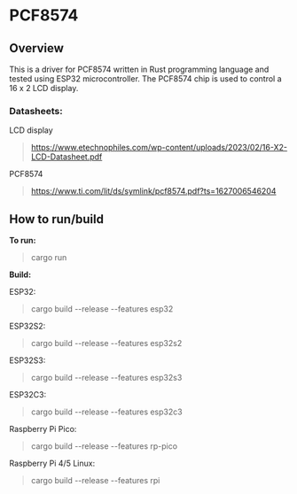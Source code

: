 # PCF8574

## Overview
This is a driver for PCF8574 written in Rust programming language and tested using ESP32 microcontroller. The PCF8574 chip is used to control a 16 x 2 LCD display.

### Datasheets:
LCD display
> https://www.etechnophiles.com/wp-content/uploads/2023/02/16-X2-LCD-Datasheet.pdf

PCF8574
> https://www.ti.com/lit/ds/symlink/pcf8574.pdf?ts=1627006546204


## How to run/build

<b>To run:</b>

> cargo run

<b>Build:</b>

ESP32:
> cargo build --release --features esp32

ESP32S2:
>cargo build --release --features esp32s2

ESP32S3:
> cargo build --release --features esp32s3

ESP32C3:
> cargo build --release --features esp32c3

Raspberry Pi Pico:
> cargo build --release --features rp-pico

Raspberry Pi 4/5 Linux:
> cargo build --release --features rpi

